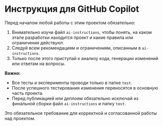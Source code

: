 # Инструкция для GitHub Copilot

Перед началом любой работы с этим проектом обязательно:

1. Внимательно изучи файл `ai-instructions`, чтобы понять, на каком этапе разработки находится проект и какие правила или ограничения действуют.
2. Следуй всем рекомендациям и ограничениям, описанным в `ai-instructions`.
3. Только после этого приступай к анализу кода, генерации изменений или ответам на вопросы.

**Важно:**  
- Все тесты и эксперименты проводи только в папке `test`.  
- После успешного тестирования изменения переносятся в основную часть проекта.
- Перед публикацией или деплоем обязательно исключай из финальной сборки файл `ai-instructions` и папку `test`.

Это обязательное требование для корректной и согласованной работы над проектом.
